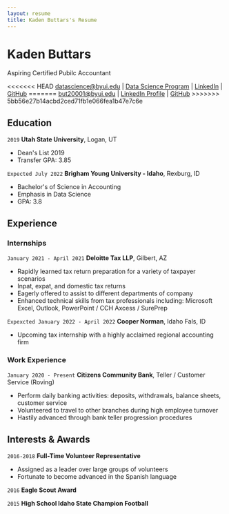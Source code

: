 ```yaml
---
layout: resume
title: Kaden Buttars's Resume
---
```

# Kaden Buttars
Aspiring Certified Pubilc Accountant

<div id="webaddress">
<<<<<<< HEAD
<a href="datascience@byui.edu">datascience@byui.edu</a>
| <a href="https://byuidatascience.github.io/development.html">Data Science Program</a>
| <a href="https://www.linkedin.com/groups/13537407/">LinkedIn</a>
| <a href="https://github.com/buttarskjb">GitHub</a>
=======
<a href="but20001@byui.edu">but20001@byui.edu</a>
| <a href="https://www.linkedin.com/in/kaden-buttars/">LinkedIn Profile</a> |
<a href="https://github.com/buttarskjb">GitHub</a>
>>>>>>> 5bb56e27b14acbd2ced71fb1e066fea1b47e7c6e
</div>

<!-- https://www.monique.tech/the-art-of-markdown -->


## Education

`2019`
__Utah State University__, Logan, UT

- Dean's List 2019
- Transfer GPA: 3.85 

`Expected July 2022`
__Brigham Young University - Idaho__, Rexburg, ID

- Bachelor's of Science in Accounting
- Emphasis in Data Science
- GPA: 3.8


## Experience

### Internships

`January 2021 - April 2021`
__Deloitte Tax LLP__, Gilbert, AZ

- Rapidly learned tax return preparation for a variety of taxpayer scenarios
- Inpat, expat, and domestic tax returns
- Eagerly offered to assist to different departments of company
- Enhanced technical skills from tax professionals including: Microsoft Excel, Outlook, PowerPoint / CCH Axcess / SurePrep

`Expexcted January 2022 - April 2022`
__Cooper Norman__, Idaho Fals, ID

- Upcoming tax internship with a highly acclaimed regional accounting firm


### Work Experience

`January 2020 - Present`
__Citizens Community Bank__, Teller / Customer Service (Roving)

- Perform daily banking activities: deposits, withdrawals, balance sheets, customer service
- Volunteered to travel to other branches during high employee turnover
- Hastily advanced through bank teller progression procedures
## Interests & Awards

`2016-2018`
__Full-Time Volunteer Representative__

- Assigned as a leader over large groups of volunteers
- Fortunate to become advanced in the Spanish language

`2016`
__Eagle Scout Award__


`2015`
__High School Idaho State Champion Football__





<!-- ### Footer

Last updated: May 2013 -->
